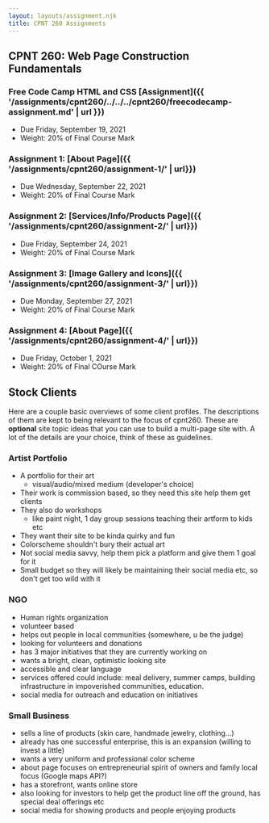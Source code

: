 ```yaml
---
layout: layouts/assignment.njk
title: CPNT 260 Assignments
---
```

## CPNT 260: Web Page Construction Fundamentals

### Free Code Camp HTML and CSS [Assignment]({{ '/assignments/cpnt260/../../../cpnt260/freecodecamp-assignment.md' | url }})
- Due Friday, September 19, 2021
- Weight: 20% of Final Course Mark

### Assignment 1: [About Page]({{ '/assignments/cpnt260/assignment-1/' | url}})
- Due Wednesday, September 22, 2021
- Weight: 20% of Final Course Mark

### Assignment 2: [Services/Info/Products Page]({{ '/assignments/cpnt260/assignment-2/' | url}})
- Due Friday, September 24, 2021
- Weight: 20% of Final Course Mark

### Assignment 3: [Image Gallery and Icons]({{ '/assignments/cpnt260/assignment-3/' | url}})
- Due Monday, September 27, 2021
- Weight: 20% of Final Course Mark

### Assignment 4: [About Page]({{ '/assignments/cpnt260/assignment-4/' | url}})
- Due Friday, October 1, 2021
- Weight: 20% of Final COurse Mark

## Stock Clients
Here are a couple basic overviews of some client profiles. The descriptions of them are kept to being relevant to the focus of cpnt260. These are **optional** site topic ideas that you can use to build a multi-page site with. A lot of the details are your choice, think of these as guidelines.

### Artist Portfolio
- A portfolio for their art
  - visual/audio/mixed medium (developer's choice)
- Their work is commission based, so they need this site help them get clients
- They also do workshops
  - like paint night, 1 day group sessions teaching their artform to kids etc
- They want their site to be kinda quirky and fun
- Colorscheme shouldn't bury their actual art
- Not social media savvy, help them pick a platform and give them 1 goal for it
- Small budget so they will likely be maintaining their social media etc, so don't get too wild with it

### NGO
- Human rights organization
- volunteer based
- helps out people in local communities (somewhere, u be the judge)
- looking for volunteers and donations
- has 3 major initiatives that they are currently working on
- wants a bright, clean, optimistic looking site
- accessible and clear language
- services offered could include: meal delivery, summer camps, building infrastructure in impoverished communities, education.
- social media for outreach and education on initiatives

### Small Business
- sells a line of products (skin care, handmade jewelry, clothing...)
- already has one successful enterprise, this is an expansion (willing to invest a little)
- wants a very uniform and professional color scheme
- about page focuses on entrepreneurial spirit of owners and family local focus (Google maps API?)
- has a storefront, wants online store
- also looking for investors to help get the product line off the ground, has special deal offerings etc
- social media for showing products and people enjoying products